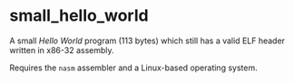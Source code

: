 # small_hello_world

A small *Hello World* program (113 bytes) which still has a valid ELF header written in x86-32 assembly.

Requires the `nasm` assembler and a Linux-based operating system.
